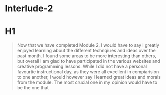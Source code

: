 # Interlude-2 
# H1 
> Now that we have completed Module 2, I would have to say I greatly enjoyed learning about the different technqiues and ideas over the past month. I found some areas to be more interesting than others, but overall I am glad to have participated in the various websites and creative programming lessons. While I did not have a personal favourtie instructional day, as they were all excellent in compiarision to one another, I would however say I learned great ideas and morals from the module. The most crucial one in my opinion would have to be the one that
